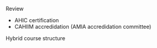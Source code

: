 Review
* AHIC certification
* CAHIIM accredidation (AMIA accredidation committee)

Hybrid course structure
